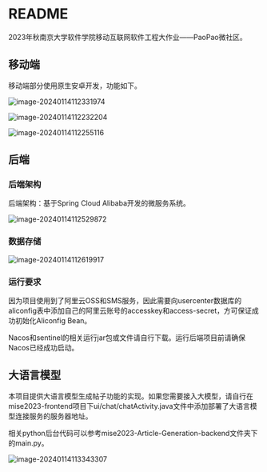 # README

2023年秋南京大学软件学院移动互联网软件工程大作业——PaoPao微社区。

## 移动端

移动端部分使用原生安卓开发，功能如下。

![image-20240114112331974](http://kiyotakawang.oss-cn-hangzhou.aliyuncs.com/img/image-20240114112331974.png)

![image-20240114112232204](http://kiyotakawang.oss-cn-hangzhou.aliyuncs.com/img/image-20240114112232204.png)

![image-20240114112255116](http://kiyotakawang.oss-cn-hangzhou.aliyuncs.com/img/image-20240114112255116.png)

## 后端

### 后端架构

后端架构：基于Spring Cloud Alibaba开发的微服务系统。

![image-20240114112529872](http://kiyotakawang.oss-cn-hangzhou.aliyuncs.com/img/image-20240114112529872.png)

### 数据存储

![image-20240114112619917](http://kiyotakawang.oss-cn-hangzhou.aliyuncs.com/img/image-20240114112619917.png)

### 运行要求

因为项目使用到了阿里云OSS和SMS服务，因此需要向usercenter数据库的aliconfig表中添加自己的阿里云账号的accesskey和access-secret，方可保证成功初始化Aliconfig Bean。

Nacos和sentinel的相关运行jar包或文件请自行下载。运行后端项目前请确保Nacos已经成功启动。

## 大语言模型

本项目提供大语言模型生成帖子功能的实现。如果您需要接入大模型，请自行在mise2023-frontend项目下ui/chat/chatActivity.java文件中添加部署了大语言模型连接服务的服务器地址。

相关python后台代码可以参考mise2023-Article-Generation-backend文件夹下的main.py。

![image-20240114113343307](http://kiyotakawang.oss-cn-hangzhou.aliyuncs.com/img/image-20240114113343307.png)

